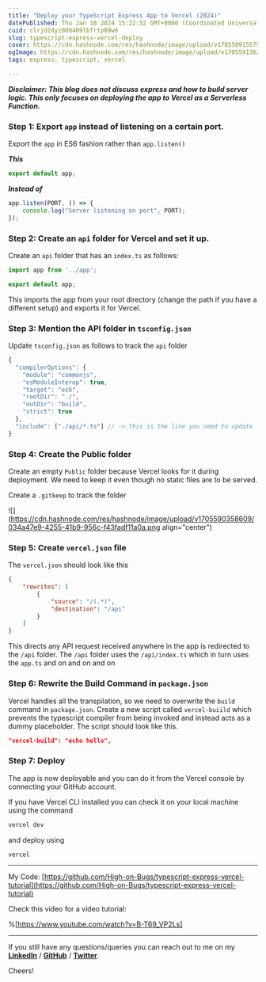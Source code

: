 ```yaml
---
title: "Deploy your TypeScript Express App to Vercel (2024)"
datePublished: Thu Jan 18 2024 15:22:52 GMT+0000 (Coordinated Universal Time)
cuid: clrjd2dyz000409lbfrtp09w6
slug: typescript-express-vercel-deploy
cover: https://cdn.hashnode.com/res/hashnode/image/upload/v1705589155792/77d6ed7a-36f4-45ee-9b5d-f81a20dd9e46.jpeg
ogImage: https://cdn.hashnode.com/res/hashnode/image/upload/v1705591362646/11e91787-e27f-466b-8042-3ec6a0ae5c02.jpeg
tags: express, typescript, vercel

---
```


***Disclaimer: This blog does not discuss express and how to build server logic. This only focuses on deploying the app to Vercel as a Serverless Function.***

### Step 1: Export `app` instead of listening on a certain port.

Export the `app` in ES6 fashion rather than `app.listen()`

***This***

```typescript
export default app;
```

***Instead of***

```typescript
app.listen(PORT, () => {
    console.log("Server listening on port", PORT);
});
```

### Step 2: Create an `api` folder for Vercel and set it up.

Create an `api` folder that has an `index.ts` as follows:

```typescript
import app from '../app';

export default app;
```

This imports the app from your root directory (change the path if you have a different setup) and exports it for Vercel.

### Step 3: Mention the API folder in `tsconfig.json`

Update `tsconfig.json` as follows to track the `api` folder

```typescript
{
  "compilerOptions": {
    "module": "commonjs",
    "esModuleInterop": true,
    "target": "es6",
    "rootDir": "./",
    "outDir": "build",
    "strict": true
  },
  "include": ["./api/*.ts"] // -> this is the line you need to update
}
```

### Step 4: Create the Public folder

Create an empty `Public` folder because Vercel looks for it during deployment. We need to keep it even though no static files are to be served.

Create a `.gitkeep` to track the folder

![](https://cdn.hashnode.com/res/hashnode/image/upload/v1705590358609/034a47e9-4255-41b9-956c-f43fadf11a0a.png align="center")

### Step 5: Create `vercel.json` file

The `vercel.json` should look like this

```json
{
    "rewrites": [
        {
            "source": "/(.*)",
            "destination": "/api"
        }
    ]
}
```

This directs any API request received anywhere in the app is redirected to the `/api` folder. The `/api` folder uses the `/api/index.ts` which in turn uses the `app.ts` and on and on and on

### Step 6: Rewrite the Build Command in `package.json`

Vercel handles all the transpilation, so we need to overwrite the `build` command in `package.json`. Create a new script called `vercel-buiild` which prevents the typescript compiler from being invoked and instead acts as a dummy placeholder. The script should look like this.

```json
"vercel-build": "echo hello",
```

### Step 7: Deploy

The app is now deployable and you can do it from the Vercel console by connecting your GitHub account.

If you have Vercel CLI installed you can check it on your local machine using the command

```bash
vercel dev
```

and deploy using

```bash
vercel
```

---

My Code: [https://github.com/High-on-Bugs/typescript-express-vercel-tutorial](https://github.com/High-on-Bugs/typescript-express-vercel-tutorial)

Check this video for a video tutorial:

%[https://www.youtube.com/watch?v=B-T69_VP2Ls] 

---

If you still have any questions/queries you can reach out to me on my [**LinkedIn**](https://www.linkedin.com/in/sbk2k1/) / [**GitHub**](https://github.com/sbk2k1) / [**Twitter**](https://twitter.com/sbk_2k1).

Cheers!